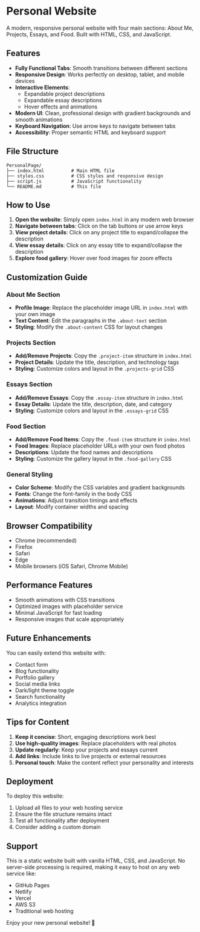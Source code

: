 # Personal Website

A modern, responsive personal website with four main sections: About Me, Projects, Essays, and Food. Built with HTML, CSS, and JavaScript.

## Features

- **Fully Functional Tabs**: Smooth transitions between different sections
- **Responsive Design**: Works perfectly on desktop, tablet, and mobile devices
- **Interactive Elements**: 
  - Expandable project descriptions
  - Expandable essay descriptions
  - Hover effects and animations
- **Modern UI**: Clean, professional design with gradient backgrounds and smooth animations
- **Keyboard Navigation**: Use arrow keys to navigate between tabs
- **Accessibility**: Proper semantic HTML and keyboard support

## File Structure

```
PersonalPage/
├── index.html          # Main HTML file
├── styles.css          # CSS styles and responsive design
├── script.js           # JavaScript functionality
└── README.md           # This file
```

## How to Use

1. **Open the website**: Simply open `index.html` in any modern web browser
2. **Navigate between tabs**: Click on the tab buttons or use arrow keys
3. **View project details**: Click on any project title to expand/collapse the description
4. **View essay details**: Click on any essay title to expand/collapse the description
5. **Explore food gallery**: Hover over food images for zoom effects

## Customization Guide

### About Me Section
- **Profile Image**: Replace the placeholder image URL in `index.html` with your own image
- **Text Content**: Edit the paragraphs in the `.about-text` section
- **Styling**: Modify the `.about-content` CSS for layout changes

### Projects Section
- **Add/Remove Projects**: Copy the `.project-item` structure in `index.html`
- **Project Details**: Update the title, description, and technology tags
- **Styling**: Customize colors and layout in the `.projects-grid` CSS

### Essays Section
- **Add/Remove Essays**: Copy the `.essay-item` structure in `index.html`
- **Essay Details**: Update the title, description, date, and category
- **Styling**: Customize colors and layout in the `.essays-grid` CSS

### Food Section
- **Add/Remove Food Items**: Copy the `.food-item` structure in `index.html`
- **Food Images**: Replace placeholder URLs with your own food photos
- **Descriptions**: Update the food names and descriptions
- **Styling**: Customize the gallery layout in the `.food-gallery` CSS

### General Styling
- **Color Scheme**: Modify the CSS variables and gradient backgrounds
- **Fonts**: Change the font-family in the body CSS
- **Animations**: Adjust transition timings and effects
- **Layout**: Modify container widths and spacing

## Browser Compatibility

- Chrome (recommended)
- Firefox
- Safari
- Edge
- Mobile browsers (iOS Safari, Chrome Mobile)

## Performance Features

- Smooth animations with CSS transitions
- Optimized images with placeholder service
- Minimal JavaScript for fast loading
- Responsive images that scale appropriately

## Future Enhancements

You can easily extend this website with:
- Contact form
- Blog functionality
- Portfolio gallery
- Social media links
- Dark/light theme toggle
- Search functionality
- Analytics integration

## Tips for Content

1. **Keep it concise**: Short, engaging descriptions work best
2. **Use high-quality images**: Replace placeholders with real photos
3. **Update regularly**: Keep your projects and essays current
4. **Add links**: Include links to live projects or external resources
5. **Personal touch**: Make the content reflect your personality and interests

## Deployment

To deploy this website:
1. Upload all files to your web hosting service
2. Ensure the file structure remains intact
3. Test all functionality after deployment
4. Consider adding a custom domain

## Support

This is a static website built with vanilla HTML, CSS, and JavaScript. No server-side processing is required, making it easy to host on any web service like:
- GitHub Pages
- Netlify
- Vercel
- AWS S3
- Traditional web hosting

Enjoy your new personal website! 🚀 